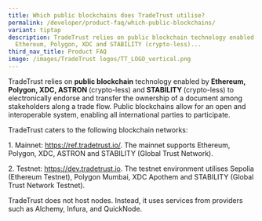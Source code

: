 ```yaml
---
title: Which public blockchains does TradeTrust utilise?
permalink: /developer/product-faq/which-public-blockchains/
variant: tiptap
description: TradeTrust relies on public blockchain technology enabled by
  Ethereum, Polygon, XDC and STABILITY (crypto-less)...
third_nav_title: Product FAQ
image: /images/TradeTrust logos/TT_LOGO_vertical.png
---
```

<p>TradeTrust relies on <strong>public blockchain</strong> technology enabled
by <strong>Ethereum, Polygon, XDC, ASTRON </strong>(crypto-less) and<strong> STABILITY </strong>(crypto-less)
to electronically endorse and transfer the ownership of a document among
stakeholders along a trade flow. Public blockchains allow for an open and
interoperable system, enabling all international parties to participate.</p>
<p>TradeTrust caters to the following blockchain networks:</p>
<p>1. Mainnet: <a href="https://ref.tradetrust.io/" rel="noopener noreferrer nofollow" target="_blank">https://ref.tradetrust.io/</a>.
The mainnet supports Ethereum, Polygon, XDC, ASTRON and STABILITY (Global
Trust Network).</p>
<p>2. Testnet: <a href="https://dev.tradetrust.io" rel="noopener noreferrer nofollow" target="_blank">https://dev.tradetrust.io</a>.
The testnet environment utilises Sepolia (Ethereum Testnet), Polygon Mumbai,
XDC Apothem and STABILITY (Global Trust Network Testnet).</p>
<p>TradeTrust does not host nodes. Instead, it uses services from providers
such as Alchemy, Infura, and QuickNode.</p>